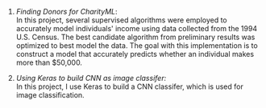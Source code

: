 1. *Finding Donors for CharityML*:  
In this project, several supervised algorithms were employed to accurately model individuals' income using data collected from the 1994 U.S. Census. The best candidate algorithm from preliminary results was optimized to best model the data. The goal with this implementation is to construct a model that accurately predicts whether an individual makes more than $50,000. 

2. *Using Keras to build CNN as image classifer:*  
In this project, I use Keras to build a CNN classifer, which is used for image classification.
